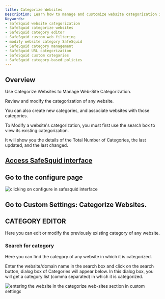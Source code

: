 ```yaml
---
title: Categorize Websites
Description: Learn how to manage and customize website categorization in SafeSquid Secure Web Gateway using the Category Editor under Custom Settings. Modify, create, and audit category assignments for enhanced web control and policy enforcement.  
Keywords:  
- SafeSquid website categorization  
- SafeSquid categorize websites  
- SafeSquid category editor  
- SafeSquid custom web filtering  
- modify website category SafeSquid  
- SafeSquid category management  
- SafeSquid URL categorization  
- SafeSquid custom categories  
- SafeSquid category-based policies  
---
```


## Overview

Use Categorize Websites to Manage Web-Site Categorization.

Review and modify the categorization of any website.

You can also create new categories, and associate websites with those categories.

To Modify a website's categorization, you must first use the search box to view its existing categorization.

It will show you the details of the Total Number of Categories, the last updated, and the last changed.

## [Access SafeSquid interface](/docs/08-SafeSquid%20Interface/Accessing%20the%20SafeSquid%20Interface.md)

## Go to the configure page

![clicking on configure in safesquid interface](/img/Configure/Custom_Settings/Categorize_WebSites/image1.webp)

## Go to Custom Settings: Categorize Websites.

## CATEGORY EDITOR

Here you can edit or modify the previously existing category of any website.

### Search for category

Here you can find the category of any website in which it is categorized.

Enter the website/domain name in the search box and click on the search button, dialog box of Categories will appear below. In this dialog box, you will get a category list (comma separated) in which it is categorized.

![entering the website in the categorize web-sites section in custom settings](/img/Configure/Custom_Settings/Categorize_WebSites/image2.webp)
